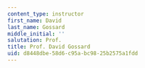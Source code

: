 ```yaml
---
content_type: instructor
first_name: David
last_name: Gossard
middle_initial: ''
salutation: Prof.
title: Prof. David Gossard
uid: d8448dbe-58d6-c95a-bc98-25b2575a1fdd
---
```

